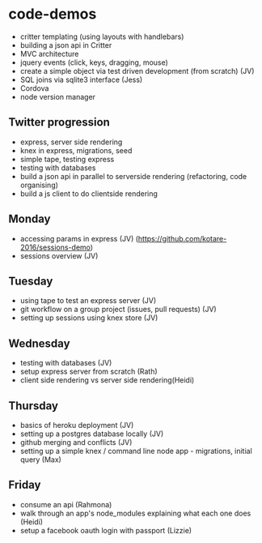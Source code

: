 # code-demos

- critter templating (using layouts with handlebars)
- building a json api in Critter
- MVC architecture
- jquery events (click, keys, dragging, mouse)
- create a simple object via test driven development (from scratch) (JV)
- SQL joins via sqlite3 interface (Jess)
- Cordova
- node version manager

## Twitter progression
- express, server side rendering
- knex in express, migrations, seed
- simple tape, testing express
- testing with databases
- build a json api in parallel to serverside rendering (refactoring, code organising)
- build a js client to do clientside rendering

## Monday
- accessing params in express (JV) (https://github.com/kotare-2016/sessions-demo)
- sessions overview (JV)

## Tuesday
- using tape to test an express server (JV)
- git workflow on a group project (issues, pull requests) (JV)
- setting up sessions using knex store (JV)

## Wednesday
- testing with databases (JV)
- setup express server from scratch (Rath)
- client side rendering vs server side rendering(Heidi)

## Thursday
- basics of heroku deployment (JV)
- setting up a postgres database locally (JV)
- github merging and conflicts (JV)
- setting up a simple knex / command line node app - migrations, initial query (Max)
 
## Friday
- consume an api (Rahmona)
- walk through an app's node_modules explaining what each one does (Heidi)
- setup a facebook oauth login with passport (Lizzie)
